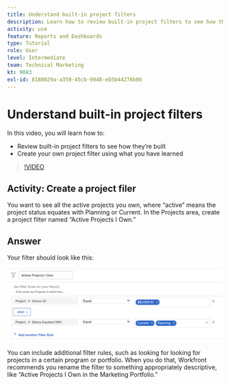 ```yaml
---
title: Understand built-in project filters
description: Learn how to review built-in project filters to see how they’re built and create your own project filter in [!DNL Adobe Workfront].
activity: use
feature: Reports and Dashboards
type: Tutorial
role: User
level: Intermediate
team: Technical Marketing
kt: 9083
exl-id: 8180029a-a350-45cb-9948-eb5b44276b86
---
```

# Understand built-in project filters

In this video, you will learn how to:

* Review built-in project filters to see how they’re built 
* Create your own project filter using what you have learned 

>[!VIDEO](https://video.tv.adobe.com/v/336817/?quality=12)


## Activity: Create a project filer

You want to see all the active projects you own, where “active” means the project status equates with Planning or Current. In the Projects area, create a project filter named “Active Projects I Own.” 

## Answer

Your filter should look like this:

![An image of the screen to create a project filter](assets/opening-built-in-project-filters-1.png)

You can include additional filter rules, such as looking for looking for projects in a certain program or portfolio. When you do that, Workfront recommends you rename the filter to something appropriately descriptive, like “Active Projects I Own in the Marketing Portfolio.”
